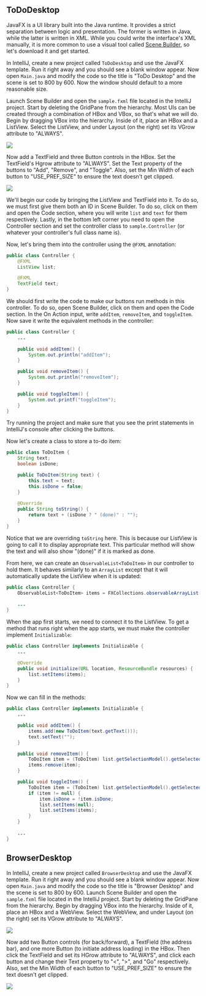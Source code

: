 ## ToDoDesktop

JavaFX is a UI library built into the Java runtime. It provides a strict separation between logic and presentation. The former is written in Java, while the latter is written in XML. While you could write the interface's XML manually, it is more common to use a visual tool called [Scene Builder](http://gluonhq.com/open-source/scene-builder/), so let's download it and get started.

In IntelliJ, create a new project called `ToDoDesktop` and use the JavaFX template. Run it right away and you should see a blank window appear. Now open `Main.java` and modify the code so the title is "ToDo Desktop" and the scene is set to 800 by 600. Now the window should default to a more reasonable size.

Launch Scene Builder and open the `sample.fxml` file located in the IntelliJ project. Start by deleting the GridPane from the hierarchy. Most UIs can be created through a combination of HBox and VBox, so that's what we will do. Begin by dragging VBox into the hierarchy. Inside of it, place an HBox and a ListView. Select the ListView, and under Layout (on the right) set its VGrow attribute to "ALWAYS".

![](https://raw.githubusercontent.com/oakes/java-assignments/master/curriculum/images/javafx-1.png)

Now add a TextField and three Button controls in the HBox. Set the TextField's Hgrow attribute to "ALWAYS". Set the Text property of the buttons to "Add", "Remove", and "Toggle". Also, set the Min Width of each button to "USE_PREF_SIZE" to ensure the text doesn't get clipped.

![](https://raw.githubusercontent.com/oakes/java-assignments/master/curriculum/images/javafx-2.png)

We'll begin our code by bringing the ListView and TextField into it. To do so, we must first give them both an ID in Scene Builder. To do so, click on them and open the Code section, where you will write `list` and `text` for them respectively. Lastly, in the bottom left corner you need to open the Controller section and set the controller class to `sample.Controller` (or whatever your controller's full class name is).

Now, let's bring them into the controller using the `@FXML` annotation:

```java
public class Controller {
    @FXML
    ListView list;

    @FXML
    TextField text;
}
```

We should first write the code to make our buttons run methods in this controller. To do so, open Scene Builder, click on them and open the Code section. In the On Action input, write `addItem`, `removeItem`, and `toggleItem`. Now save it write the equivalent methods in the controller:

```java
public class Controller {
    ...
    
    public void addItem() {
        System.out.println("addItem");
    }

    public void removeItem() {
        System.out.println("removeItem");
    }

    public void toggleItem() {
        System.out.printf("toggleItem");
    }
}
```

Try running the project and make sure that you see the print statements in IntelliJ's console after clicking the buttons.

Now let's create a class to store a to-do item:

```java
public class ToDoItem {
    String text;
    boolean isDone;

    public ToDoItem(String text) {
        this.text = text;
        this.isDone = false;
    }
    
    @Override
    public String toString() {
        return text + (isDone ? " (done)" : "");
    }
}
```

Notice that we are overriding `toString` here. This is because our ListView is going to call it to display appropriate text. This particular method will show the text and will also show "(done)" if it is marked as done.

From here, we can create an `ObservableList<ToDoItem>` in our controller to hold them. It behaves similarly to an `ArrayList` except that it will automatically update the ListView when it is updated:

```java
public class Controller {
    ObservableList<ToDoItem> items = FXCollections.observableArrayList();
    
    ...
}
```

When the app first starts, we need to connect it to the ListView. To get a method that runs right when the app starts, we must make the controller implement `Initializable`:

```java
public class Controller implements Initializable {
    ...

    @Override
    public void initialize(URL location, ResourceBundle resources) {
        list.setItems(items);
    }
}
```

Now we can fill in the methods:

```java
public class Controller implements Initializable {
    ...

    public void addItem() {
        items.add(new ToDoItem(text.getText()));
        text.setText("");
    }

    public void removeItem() {
        ToDoItem item = (ToDoItem) list.getSelectionModel().getSelectedItem();
        items.remove(item);
    }

    public void toggleItem() {
        ToDoItem item = (ToDoItem) list.getSelectionModel().getSelectedItem();
        if (item != null) {
            item.isDone = !item.isDone;
            list.setItems(null);
            list.setItems(items);
        }
    }
    
    ...
}
```

## BrowserDesktop

In IntelliJ, create a new project called `BrowserDesktop` and use the JavaFX template. Run it right away and you should see a blank window appear. Now open `Main.java` and modify the code so the title is "Browser Desktop" and the scene is set to 800 by 600. Launch Scene Builder and open the `sample.fxml` file located in the IntelliJ project. Start by deleting the GridPane from the hierarchy. Begin by dragging VBox into the hierarchy. Inside of it, place an HBox and a WebView. Select the WebView, and under Layout (on the right) set its VGrow attribute to "ALWAYS".

![](https://raw.githubusercontent.com/oakes/java-assignments/master/curriculum/images/javafx-3.png)

Now add two Button controls (for back/forward), a TextField (the address bar), and one more Button (to initiate address loading) in the HBox. Then click the TextField and set its HGrow attribute to "ALWAYS", and click each button and change their Text property to "<", ">", and "Go" respectively. Also, set the Min Width of each button to "USE_PREF_SIZE" to ensure the text doesn't get clipped.

![](https://raw.githubusercontent.com/oakes/java-assignments/master/curriculum/images/javafx-4.png)
